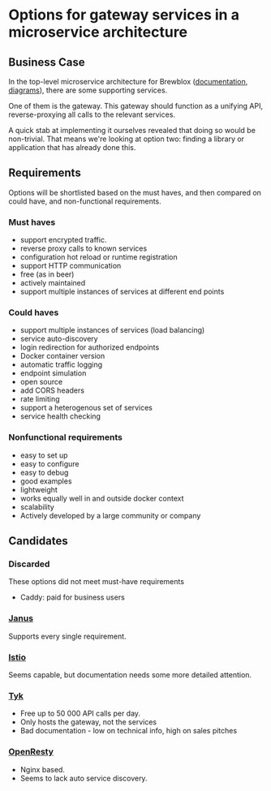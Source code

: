 # Options for gateway services in a microservice architecture

## Business Case

In the top-level microservice architecture for Brewblox ([documentation](../tech_specs/subprojects.md), [diagrams](../tech_specs/service_components.txt)), there are some supporting services.

One of them is the gateway. This gateway should function as a unifying API, reverse-proxying all calls to the relevant services.

A quick stab at implementing it ourselves revealed that doing so would be non-trivial. That means we're looking at option two: finding a library or application that has already done this. 

## Requirements

Options will be shortlisted based on the must haves, and then compared on could have, and non-functional requirements.

### Must haves
* support encrypted traffic.
* reverse proxy calls to known services
* configuration hot reload or runtime registration
* support HTTP communication
* free (as in beer)
* actively maintained
* support multiple instances of services at different end points

### Could haves
* support multiple instances of services (load balancing)
* service auto-discovery
* login redirection for authorized endpoints
* Docker container version
* automatic traffic logging
* endpoint simulation
* open source
* add CORS headers
* rate limiting
* support a heterogenous set of services
* service health checking

### Nonfunctional requirements
* easy to set up
* easy to configure
* easy to debug
* good examples
* lightweight
* works equally well in and outside docker context
* scalability
* Actively developed by a large community or company

## Candidates

### Discarded
These options did not meet must-have requirements
* Caddy: paid for business users


### [Janus](https://www.gitbook.com/book/hellofresh/janus/details)

Supports every single requirement.

### [Istio](https://istio.io/)

Seems capable, but documentation needs some more detailed attention.

### [Tyk](https://tyk.io)

* Free up to 50 000 API calls per day.
* Only hosts the gateway, not the services
* Bad documentation - low on technical info, high on sales pitches

### [OpenResty](http://openresty.org/en/)

* Nginx based.
* Seems to lack auto service discovery.
